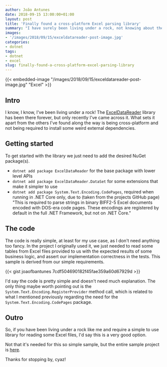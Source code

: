 ```yaml
---
author: João Antunes
date: 2018-09-15 13:00:00+01:00
layout: post
title: 'Finally found a cross-platform Excel parsing library'
summary: "I have surely been living under a rock, not knowing about the ExcelDataReader library, but now I do!"
images:
- '/images/2018/09/15/exceldatareader-post-image.jpg'
categories:
- dotnet
tags:
- dotnet
- excel
slug: finally-found-a-cross-platform-excel-parsing-library
---
```


{{< embedded-image "/images/2018/09/15/exceldatareader-post-image.jpg" "Excel" >}}

## Intro
I know, I know, I've been living under a rock! The [ExcelDataReader](https://github.com/ExcelDataReader/ExcelDataReader) library has been there forever, but only recently I've came across it. What sets it apart from the others I've found along the way is being cross-platform and not being required to install some weird external dependencies. 

## Getting started
To get started with the library we just need to add the desired NuGet package(s).
- `dotnet add package ExcelDataReader` for the base package with lower level APIs
- `dotnet add package ExcelDataReader.DataSet` for some extensions that make it simpler to use
- `dotnet add package System.Text.Encoding.CodePages`, required when running in .NET Core only, due to (taken from the projects GitHub page) "This is required to parse strings in binary BIFF2-5 Excel documents encoded with DOS-era code pages. These encodings are registered by default in the full .NET Framework, but not on .NET Core."

## The code
The code is really simple, at least for my use case, as I don't need anything too fancy. In the project I originally used it, we just needed to read some tables from Excel files provided to us with the expected results of some business logic, and assert our implementation correctness in the tests. This sample is derived from our simple requirements.

{{< gist joaofbantunes 7cdf504690182f45fae359a60d67929d >}}

I'd say the code is pretty simple and doesn't need much explanation. The only thing maybe worth pointing out is the `System.Text.Encoding.RegisterProvider` method call, which is related to what I mentioned previously regarding the need for the `System.Text.Encoding.CodePages` package.

## Outro
So, if you have been living under a rock like me and require a simple to use library for reading some Excel files, I'd say this is a very good option.

Not that it's needed for this so simple sample, but the entire sample project is [here](https://github.com/joaofbantunes/ExcelDataReaderSample).

Thanks for stopping by, cyaz!